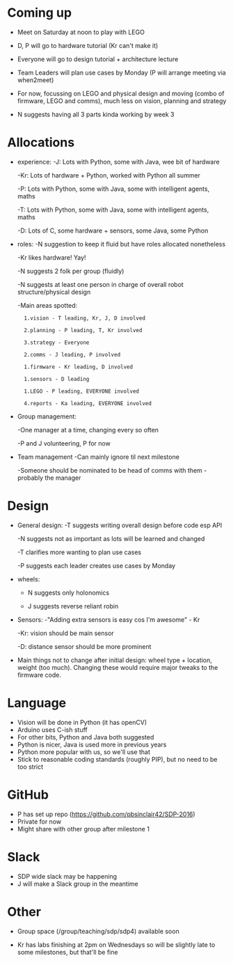 # Coming up

- Meet on Saturday at noon to play with LEGO

- D, P will go to hardware tutorial (Kr can't make it)

- Everyone will go to design tutorial + architecture lecture

- Team Leaders will plan use cases by Monday (P will arrange meeting via when2meet)

- For now, focussing on LEGO and physical design and moving (combo of firmware, LEGO and comms), much less on vision, planning and strategy

- N suggests having all 3 parts kinda working by week 3


# Allocations

- experience:
	-J: Lots with Python, some with Java, wee bit of hardware

	-Kr: Lots of hardware + Python, worked with Python all summer

	-P: Lots with Python, some with Java, some with intelligent agents, maths

	-T: Lots with Python, some with Java, some with intelligent agents, maths

	-D: Lots of C, some hardware + sensors, some Java, some Python

- roles:
	-N suggestion to keep it fluid but have roles allocated nonetheless

	-Kr likes hardware!  Yay!
	
	-N suggests 2 folk per group (fluidly)
	
	-N suggests at least one person in charge of overall robot structure/physical design
	
	-Main areas spotted:
	
		1.vision - T leading, Kr, J, D involved
	
		2.planning - P leading, T, Kr involved
	
		3.strategy - Everyone
	
		2.comms - J leading, P involved
	
		1.firmware - Kr leading, D involved
	
		1.sensors - D leading
	
		1.LEGO - P leading, EVERYONE involved
	
		4.reports - Ka leading, EVERYONE involved

- Group management:
	
	-One manager at a time, changing every so often
	
	-P and J volunteering, P for now

- Team management
	-Can mainly ignore til next milestone
	
	-Someone should be nominated to be head of comms with them - probably the manager


# Design

- General design:
	-T suggests writing overall design before code esp API
	
	-N suggests not as important as lots will be learned and changed
	
	-T clarifies more wanting to plan use cases
	
	-P suggests each leader creates use cases by Monday

- wheels: 
	- N suggests only holonomics
  	
  	- J suggests reverse reliant robin

- Sensors:
	-"Adding extra sensors is easy cos I'm awesome" - Kr
	
	-Kr: vision should be main sensor
	
	-D: distance sensor should be more prominent

- Main things not to change after initial design: wheel type + location, weight (too much).  Changing these would require major tweaks to the firmware code.  


# Language
-	Vision will be done in Python (it has openCV)
-	Arduino uses C-ish stuff
-	For other bits, Python and Java both suggested
-	Python is nicer, Java is used more in previous years
-	Python more popular with us, so we'll use that
-	Stick to reasonable coding standards (roughly PIP), but no need to be too strict

# GitHub
-	P has set up repo (https://github.com/pbsinclair42/SDP-2016)
-	Private for now
-	Might share with other group after milestone 1

# Slack
-	SDP wide slack may be happening
-	J will make a Slack group in the meantime

# Other

- Group space (/group/teaching/sdp/sdp4) available soon

- Kr has labs finishing at 2pm on Wednesdays so will be slightly late to some milestones, but that'll be fine
